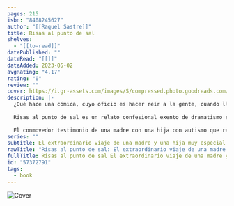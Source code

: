 ```yaml
---
pages: 215
isbn: "8408245627"
author: "[[Raquel Sastre]]"
title: Risas al punto de sal
shelves:
  - "[[to-read]]"
datePublished: ""
dateRead: "[[]]"
dateAdded: 2023-05-02
avgRating: "4.17"
rating: "0"
review: ""
cover: https://i.gr-assets.com/images/S/compressed.photo.goodreads.com/books/1615425379l/57372791._SY475_.jpg
description: |-
  ¿Qué hace una cómica, cuyo oficio es hacer reír a la gente, cuando llega a casa y debe conseguir que su hija con trastorno autista simplemente la mire? La humorista Raquel Sastre narra en este libro tremendamente emotivo su experiencia como madre de Emma, diagnosticada al año y medio con síndrome de Phelan-McDermid, una enfermedad genética que causa discapacidad intelectual y ausencia de lenguaje.  
    
  Risas al punto de sal es un relato confesional exento de dramatismo sobre cómo afrontar la adversidad desde el momento en que conoces que tu hija padece una enfermedad que la volverá dependiente para siempre y cómo el humor se vuelve una herramienta indispensable para sobrevivir a la nueva realidad. Una historia de esperanza que rebosa vitalismo y un ejercicio de valentía que reivindica la importancia de la atención temprana, gracias a la cual Emma puede hoy comunicarse y mirar a los ojos.  
    
  El conmovedor testimonio de una madre con una hija con autismo que reivindica el humor como salvación ante la adversidad.
series: ""
subtitle: El extraordinario viaje de una madre y una hija muy especial (No Ficción) (Spanish Edition)
rawTitle: "Risas al punto de sal: El extraordinario viaje de una madre y una hija muy especial (No Ficción) (Spanish Edition)"
fullTitle: Risas al punto de sal El extraordinario viaje de una madre y una hija muy especial No Ficción Spanish Edition
id: "57372791"
tags:
  - book
---
```

![Cover](https:&#x2F;&#x2F;i.gr-assets.com&#x2F;images&#x2F;S&#x2F;compressed.photo.goodreads.com&#x2F;books&#x2F;1615425379l&#x2F;57372791._SY475_.jpg)
